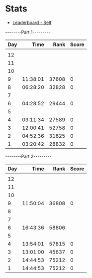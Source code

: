 # Stats

- [Leaderboard - Self](https://adventofcode.com/2023/leaderboard/self)

--------Part 1---------

| Day |     Time |  Rank | Score |
| --- | -------: | ----: | ----- |
|     |          |       |       |
| 12  |          |       |       |
| 11  |          |       |       |
| 10  |          |       |       |
| 9   | 11:38:01 | 37608 | 0     |
| 8   | 06:28:20 | 32828 | 0     |
| 7   |          |       |       |
| 6   | 04:28:52 | 29444 | 0     |
| 5   |          |       |       |
| 4   | 03:11:34 | 27589 | 0     |
| 3   | 12:00:41 | 52758 | 0     |
| 2   | 04:52:36 | 31625 | 0     |
| 1   | 03:20:42 | 28832 | 0     |

--------Part 2---------

| Day |     Time |  Rank | Score |
| --- | -------: | ----: | ----- |
|     |          |       |       |
| 12  |          |       |       |
| 11  |          |       |       |
| 10  |          |       |       |
| 9   | 11:50:04 | 36808 | 0     |
| 8   |          |       |       |
| 7   |          |       |       |
| 6   | 16:43:36 | 58806 |       |
| 5   |          |       |       |
| 4   | 13:54:01 | 57815 | 0     |
| 3   | 13:01:00 | 45637 | 0     |
| 2   | 14:44:53 | 75212 | 0     |
| 1   | 14:44:53 | 75212 | 0     |
